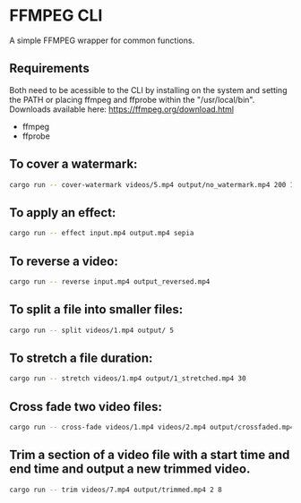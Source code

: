 # FFMPEG CLI 

A simple FFMPEG wrapper for common functions. 

## Requirements
Both need to be acessible to the CLI by installing on the system and setting the PATH or placing ffmpeg and ffprobe within the "/usr/local/bin".
Downloads available here: https://ffmpeg.org/download.html
- ffmpeg
- ffprobe

## To cover a watermark:
```sh
cargo run -- cover-watermark videos/5.mp4 output/no_watermark.mp4 200 100
```

## To apply an effect:
```sh
cargo run -- effect input.mp4 output.mp4 sepia
```

## To reverse a video:
```sh
cargo run -- reverse input.mp4 output_reversed.mp4
```

## To split a file into smaller files:
```sh
cargo run -- split videos/1.mp4 output/ 5
```

## To stretch a file duration:
```sh
cargo run -- stretch videos/1.mp4 output/1_stretched.mp4 30
```

## Cross fade two video files:
```sh
cargo run -- cross-fade videos/1.mp4 videos/2.mp4 output/crossfaded.mp4 2
```

## Trim a section of a video file with a start time and end time and output a new trimmed video.
```sh
cargo run -- trim videos/7.mp4 output/trimmed.mp4 2 8
```
